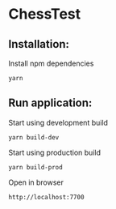 # ChessTest
## Installation:
Install npm dependencies
```
yarn
```

## Run application:
Start using development build
```
yarn build-dev
```
Start using production build
```
yarn build-prod
```
Open in browser
```
http://localhost:7700
```
